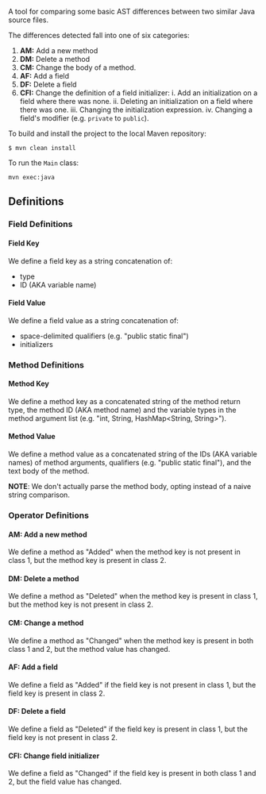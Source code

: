 A tool for comparing some basic AST differences between two similar Java source files.

The differences detected fall into one of six categories:

1. **AM:** Add a new method
2. **DM:** Delete a method
3. **CM:** Change the body of a method.
4. **AF:** Add a field
5. **DF:** Delete a field
6. **CFI:** Change the definition of a field initializer:
    i. Add an initialization on a field where there was none.
    ii. Deleting an initialization on a field where there was one.
    iii. Changing the initialization expression.
    iv. Changing a field's modifier (e.g. `private` to `public`).

To build and install the project to the local Maven repository:

```{.sh}
$ mvn clean install
```

To run the `Main` class:

```{.sh}
mvn exec:java
```

## Definitions

### Field Definitions

#### Field Key

We define a field key as a string concatenation of:

* type
* ID (AKA variable name)

#### Field Value

We define a field value as a string concatenation of:

* space-delimited qualifiers (e.g. "public static final")
* initializers

### Method Definitions

#### Method Key

We define a method key as a concatenated string of the method return type,
the method ID (AKA method name) and the variable types in the method
argument list (e.g. "int, String, HashMap<String, String>").

#### Method Value

We define a method value as a concatenated string of the IDs (AKA variable
names) of method arguments, qualifiers (e.g. "public static final"), and
the text body of the method.

**NOTE**: We don't actually parse the method body, opting instead of a naive
string comparison.

### Operator Definitions

#### AM: Add a new method

We define a method as "Added" when the method key is not present in class 1,
but the method key is present in class 2.

#### DM: Delete a method

We define a method as "Deleted" when the method key is present in class 1, but
the method key is not present in class 2.

#### CM: Change a method

We define a method as "Changed" when the method key is present in both class
1 and 2, but the method value has changed.

#### AF: Add a field

We define a field as "Added" if the field key is not present in class 1,
but the field key is present in class 2.

#### DF: Delete a field

We define a field as "Deleted" if the field key is present in class 1, but
the field key is not present in class 2.

#### CFI: Change field initializer

We define a field as "Changed" if the field key is present in both class 1
and 2, but the field value has changed.
